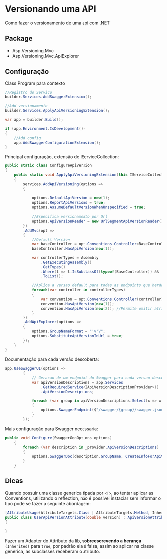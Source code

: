 # Versionando uma API
Como fazer o versionamento de uma api com .NET

## Package
- Asp.Versioning.Mvc
- Asp.Versioning.Mvc.ApiExplorer

## Configuração
Class Program para contexto
``` csharp
//Registro do Servico
builder.Services.AddSwaggerExtension();

//Add versionamento
builder.Services.ApplyApiVersioningExtension();

var app = builder.Build();

if (app.Environment.IsDevelopment())
{
    //Add config
    app.AddSwaggerConfigurationExtension();
}
```


Principal configuração, extensão de IServiceCollection:
``` csharp
public static class ConfigureApiVersion
{
    public static void ApplyApiVersioningExtension(this IServiceCollection services)
    {
        services.AddApiVersioning(options =>
        {
            
            options.DefaultApiVersion = new(1);
            options.ReportApiVersions = true;
            options.AssumeDefaultVersionWhenUnspecified = true;
            
            //Especifica versionamento por Url
            options.ApiVersionReader = new UrlSegmentApiVersionReader();
        })
        .AddMvc(opt => 
        {
            //Default Version
            var baseController = opt.Conventions.Controller<BaseController>();
            baseController.HasApiVersion(new(1));

            var controllerTypes = Assembly
                .GetExecutingAssembly()
                .GetTypes()
                .Where(t => t.IsSubclassOf(typeof(BaseController)) && !t.IsAbstract)
                .ToList();

            //Aplica a versao default para todas as endpoints que herdam de BaseHealth...
            foreach(var controller in controllerTypes)
            {
                var convention = opt.Conventions.Controller(controller);
                convention.HasApiVersion(new(1));
                convention.HasApiVersion(new(2)); //Permite omitir atributo nos controller
            }
        })
        .AddApiExplorer(options =>
        {
            options.GroupNameFormat = "'v'V";
            options.SubstituteApiVersionInUrl = true;
        });
    }
}
```

Documentação para cada versão descoberta:

```csharp
app.UseSwaggerUI(options =>
        {
            // Geracao de um endpoint do Swagger para cada versao descoberta
            var apiVersionDescriptions = app.Services
                .GetRequiredService<IApiVersionDescriptionProvider>()
                .ApiVersionDescriptions;
            
            foreach (var group in apiVersionDescriptions.Select(x => x.GroupName))
            {
                options.SwaggerEndpoint($"/swagger/{group}/swagger.json", $"API Version {group.ToUpperInvariant()}");
            }
        });
```

Mais configuração para Swagger necessaria:
```csharp
public void Configure(SwaggerGenOptions options)
    {
        foreach (var description in _provider.ApiVersionDescriptions)
        {
            options.SwaggerDoc(description.GroupName, CreateInfoForApiVersion(description));
        }
    }
```

## Dicas
Quando possuir uma classe generica tipada por `<T>`, ao tentar aplicar as Conventions, utilizando o reflection, não é possivel instaciar sem informar o tipo pode se fazer a seguinte abordagem:

```csharp
[AttributeUsage(AttributeTargets.Class | AttributeTargets.Method, Inherited = true)]
public class UserApiVersionAttribute(double version) : ApiVersionAttribute(version)
{
    
}
```

Fazer um Adapter do Attributo da lib, **sobreescrevendo a herança** `(Inherited)` para `true`, por padrão ela é falsa, assim ao aplicar na classe generica, as subclasses receberam o atributo.
